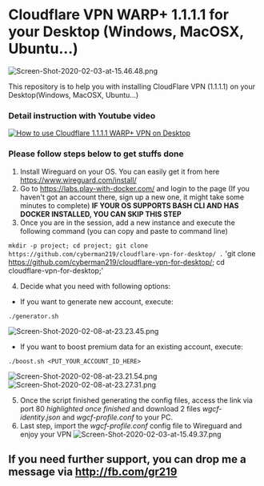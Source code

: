 # Cloudflare VPN WARP+ 1.1.1.1 for your Desktop (Windows, MacOSX, Ubuntu...)
![Screen-Shot-2020-02-03-at-15.46.48.png](https://www.upsieutoc.com/images/2020/02/03/Screen-Shot-2020-02-03-at-15.46.48.png)

This repository is to help you with installing CloudFlare VPN (1.1.1.1) on your Desktop(Windows, MacOSX, Ubuntu...)

### Detail instruction with Youtube video
[![How to use Cloudflare 1.1.1.1 WARP+ VPN on Desktop](http://img.youtube.com/vi/aOT5ZMsuNU0/0.jpg)](http://www.youtube.com/watch?v=aOT5ZMsuNU0 "How to use Cloudflare 1.1.1.1 WARP+ VPN on Desktop")

### Please follow steps below to get stuffs done

1. Install Wireguard on your OS. You can easily get it from here https://www.wireguard.com/install/
2. Go to https://labs.play-with-docker.com/ and login to the page (If you haven't got an account there, sign up a new one, it might take some minutes to complete) **IF YOUR OS SUPPORTS BASH CLI AND HAS DOCKER INSTALLED, YOU CAN SKIP THIS STEP**
3. Once you are in the session, add a new instance and execute the following command (you can copy and paste to command line)

`mkdir -p project; cd project; git clone https://github.com/cyberman219/cloudflare-vpn-for-desktop/ .`
	'git clone https://github.com/cyberman219/cloudflare-vpn-for-desktop/; cd cloudflare-vpn-for-desktop;'

4. Decide what you need with following options:
  -  If you want to generate new account, execute:  
  
  `./generator.sh`
  
  ![Screen-Shot-2020-02-08-at-23.23.45.png](https://www.upsieutoc.com/images/2020/02/08/Screen-Shot-2020-02-08-at-23.23.45.png)
  - If you want to boost premium data for an existing account, execute: 
  
  `./boost.sh <PUT_YOUR_ACCOUNT_ID_HERE>`
  
  ![Screen-Shot-2020-02-08-at-23.21.54.png](https://www.upsieutoc.com/images/2020/02/08/Screen-Shot-2020-02-08-at-23.21.54.png)
  ![Screen-Shot-2020-02-08-at-23.27.31.png](https://www.upsieutoc.com/images/2020/02/08/Screen-Shot-2020-02-08-at-23.27.31.png)
  
5. Once the script finished generating the config files, access the link via port 80 *highlighted once finished* and download 2 files *wgcf-identity.json* and *wgcf-profile.conf* to your PC. 
6. Last step, import the *wgcf-profile.conf* config file to Wireguard and enjoy your VPN
![Screen-Shot-2020-02-03-at-15.49.37.png](https://www.upsieutoc.com/images/2020/02/03/Screen-Shot-2020-02-03-at-15.49.37.png)

## If you need further support, you can drop me a message via http://fb.com/gr219
